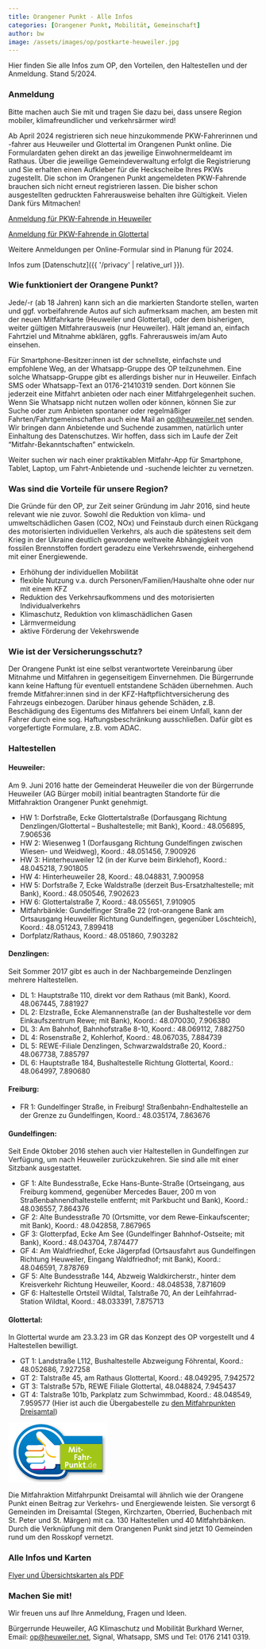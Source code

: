 ```yaml
---
title: Orangener Punkt - Alle Infos
categories: [Orangener Punkt, Mobilität, Gemeinschaft]
author: bw
image: /assets/images/op/postkarte-heuweiler.jpg
---
```


Hier finden Sie alle Infos zum OP, den Vorteilen, den Haltestellen und der Anmeldung. Stand 5/2024.

### Anmeldung

Bitte machen auch Sie mit und tragen Sie dazu bei, dass unsere Region mobiler, klimafreundlicher und verkehrsärmer wird!

Ab April 2024 registrieren sich neue hinzukommende PKW-Fahrerinnen und -fahrer aus Heuweiler und Glottertal im Orangenen Punkt online. Die Formulardaten gehen direkt an das jeweilige Einwohnermeldeamt im Rathaus. Über die jeweilige Gemeindeverwaltung erfolgt die Registrierung und Sie erhalten einen Aufkleber für die Heckscheibe Ihres PKWs zugestellt. Die schon im Orangenen Punkt angemeldeten PKW-Fahrende brauchen sich nicht erneut registrieren lassen. Die bisher schon ausgestellten gedruckten Fahrerausweise behalten ihre Gültigkeit. Vielen Dank fürs Mitmachen!

<a class="btn btn-success" href="https://buergerrunde-heuweiler.neetoform.com/0d565d6635b70f92119c" role="button" target="_blank">Anmeldung für PKW-Fahrende in Heuweiler</a>

<a class="btn btn-success" href="https://buergerrunde-heuweiler.neetoform.com/f26f6f8fe3787b7dfd13" role="button" target="_blank">Anmeldung für PKW-Fahrende in Glottertal</a>

Weitere Anmeldungen per Online-Formular sind in Planung für 2024.

Infos zum [Datenschutz]({{ '/privacy' | relative_url }}).

### Wie funktioniert der Orangene Punkt?

Jede/-r (ab 18 Jahren) kann sich an die markierten Standorte stellen, warten und ggf. vorbeifahrende Autos auf sich aufmerksam machen, am besten mit der neuen Mitfahrkarte (Heuweiler und Glottertal), oder dem bisherigen, weiter gültigen Mitfahrerausweis (nur Heuweiler). Hält jemand an, einfach Fahrtziel und Mitnahme abklären, ggfls. Fahrerausweis im/am Auto einsehen.

Für Smartphone-Besitzer:innen ist der schnellste, einfachste und empfohlene Weg, an der Whatsapp-Gruppe des OP teilzunehmen. Eine solche Whatsapp-Gruppe gibt es allerdings bisher nur in Heuweiler. Einfach SMS oder Whatsapp-Text an 0176-21410319 senden. Dort können Sie jederzeit eine Mitfahrt anbieten oder nach einer Mitfahrgelegenheit suchen. Wenn Sie Whatsapp nicht nutzen wollen oder können, können Sie zur Suche oder zum Anbieten spontaner oder regelmäßiger Fahrten/Fahrtgemeinschaften auch eine Mail an [op@heuweiler.net](mailto:op@heuweiler.net) senden. Wir bringen dann Anbietende und Suchende zusammen, natürlich unter Einhaltung des Datenschutzes. Wir hoffen, dass sich im Laufe der Zeit “Mitfahr-Bekanntschaften” entwickeln.

Weiter suchen wir nach einer praktikablen Mitfahr-App für Smartphone, Tablet, Laptop, um Fahrt-Anbietende und -suchende leichter zu vernetzen.

### Was sind die Vorteile für unsere Region?

Die Gründe für den OP, zur Zeit seiner Gründung im Jahr 2016, sind heute relevant wie nie zuvor. Sowohl die Reduktion von klima- und umweltschädlichen Gasen (CO2, NOx) und Feinstaub durch einen Rückgang des motorisierten individuellen Verkehrs, als auch die spätestens seit dem Krieg in der Ukraine deutlich gewordene weltweite Abhängigkeit von fossilen Brennstoffen fordert geradezu eine Verkehrswende, einhergehend mit einer Energiewende.

- Erhöhung der individuellen Mobilität
- flexible Nutzung v.a. durch Personen/Familien/Haushalte ohne oder nur mit einem KFZ
- Reduktion des Verkehrsaufkommens und des motorisierten Individualverkehrs
- Klimaschutz, Reduktion von klimaschädlichen Gasen
- Lärmvermeidung
- aktive Förderung der Vekehrswende

### Wie ist der Versicherungsschutz?

Der Orangene Punkt ist eine selbst verantwortete Vereinbarung über Mitnahme und Mitfahren in gegenseitigem Einvernehmen. Die Bürgerrunde kann keine Haftung für eventuell entstandene Schäden übernehmen. Auch fremde Mitfahrer:innen sind in der KFZ-Haftpflichtversicherung des Fahrzeugs einbezogen. Darüber hinaus gehende Schäden, z.B. Beschädigung des Eigentums des Mitfahrers bei einem Unfall, kann der Fahrer durch eine sog. Haftungsbeschränkung ausschließen. Dafür gibt es vorgefertigte Formulare, z.B. vom ADAC.

### Haltestellen

#### Heuweiler:

Am 9. Juni 2016 hatte der Gemeinderat Heuweiler die von der Bürgerrunde Heuweiler (AG Bürger mobil) initial beantragten Standorte für die Mitfahraktion Orangener Punkt genehmigt.

- HW 1: Dorfstraße, Ecke Glottertalstraße (Dorfausgang Richtung Denzlingen/Glottertal – Bushaltestelle; mit Bank), Koord.: 48.056895, 7.906536
- HW 2: Wiesenweg 1 (Dorfausgang Richtung Gundelfingen zwischen Wiesen- und Weidweg), Koord.: 48.051456, 7.900926
- HW 3: Hinterheuweiler 12 (in der Kurve beim Birklehof), Koord.: 48.045218, 7.901805
- HW 4: Hinterheuweiler 28, Koord.: 48.048831, 7.900958
- HW 5: Dorfstraße 7, Ecke Waldstraße (derzeit Bus-Ersatzhaltestelle; mit Bank), Koord.: 48.050546, 7.902623
- HW 6: Glottertalstraße 7, Koord.: 48.055651, 7.910905
- Mitfahrbänkle: Gundelfinger Straße 22 (rot-orangene Bank am Ortsausgang Heuweiler Richtung Gundelfingen, gegenüber Löschteich), Koord.: 48.051243, 7.899418
- Dorfplatz/Rathaus, Koord.: 48.051860, 7.903282

#### Denzlingen:

Seit Sommer 2017 gibt es auch in der Nachbargemeinde Denzlingen mehrere Haltestellen.

- DL 1: Hauptstraße 110, direkt vor dem Rathaus (mit Bank), Koord. 48.067445, 7.881927
- DL 2: Elzstraße, Ecke Alemannenstraße (an der Bushaltestelle vor dem Einkaufszentrum Rewe; mit Bank), Koord.: 48.070030, 7.906380
- DL 3: Am Bahnhof, Bahnhofstraße 8-10, Koord.: 48.069112, 7.882750
- DL 4: Rosenstraße 2, Kohlerhof, Koord.: 48.067035, 7.884739
- DL 5: REWE-Filiale Denzlingen, Schwarzwaldstraße 20, Koord.: 48.067738, 7.885797
- DL 6: Hauptstraße 184, Bushaltestelle Richtung Glottertal, Koord.: 48.064997, 7.890680

#### Freiburg:

- FR 1: Gundelfinger Straße, in Freiburg! Straßenbahn-Endhaltestelle an der Grenze zu Gundelfingen, Koord.: 48.035174, 7.863676

#### Gundelfingen:

Seit Ende Oktober 2016 stehen auch vier Haltestellen in Gundelfingen zur Verfügung, um nach Heuweiler zurückzukehren. Sie sind alle mit einer Sitzbank ausgestattet.

- GF 1: Alte Bundesstraße, Ecke Hans-Bunte-Straße (Ortseingang, aus Freiburg kommend, gegenüber Mercedes Bauer, 200 m von Straßenbahnendhaltestelle entfernt; mit Parkbucht und Bank), Koord.: 48.036557, 7.864376
- GF 2: Alte Bundesstraße 70 (Ortsmitte, vor dem Rewe-Einkaufscenter; mit Bank), Koord.: 48.042858, 7.867965
- GF 3: Glotterpfad, Ecke Am See (Gundelfinger Bahnhof-Ostseite; mit Bank), Koord.: 48.043704, 7.874477
- GF 4: Am Waldfriedhof, Ecke Jägerpfad (Ortsausfahrt aus Gundelfingen Richtung Heuweiler, Eingang Waldfriedhof; mit Bank), Koord.: 48.046591, 7.878769
- GF 5: Alte Bundesstraße 144, Abzweig Waldkircherstr., hinter dem Kreisverkehr Richtung Heuweiler, Koord.: 48.048538, 7.871609
- GF 6: Haltestelle Ortsteil Wildtal, Talstraße 70, An der Leihfahrrad-Station Wildtal, Koord.: 48.033391, 7.875713

#### Glottertal:

In Glottertal wurde am 23.3.23 im GR das Konzept des OP vorgestellt und 4 Haltestellen bewilligt.

- GT 1: Landstraße L112, Bushaltestelle Abzweigung Föhrental, Koord.: 48.052686, 7.927258
- GT 2: Talstraße 45, am Rathaus Glottertal, Koord.: 48.049295, 7.942572
- GT 3: Talstraße 57b, REWE Filiale Glottertal, 48.048824, 7.945437
- GT 4: Talstraße 101b, Parkplatz zum Schwimmbad, Koord.: 48.048549, 7.959577 (Hier ist auch die Übergabestelle zu [den Mitfahrpunkten Dreisamtal](https://www.mit-fahr-punkt.de/mitfahrpunkt))

![Mitfahrpunkt Dreisamtal](/assets/images/op/logo-mitfahrpunkte-dreisamtal.png "Mitfahrpunkt Dreisamtal")

Die Mitfahraktion Mitfahrpunkt Dreisamtal will ähnlich wie der Orangene Punkt einen Beitrag zur Verkehrs- und Energiewende leisten. Sie versorgt 6 Gemeinden im Dreisamtal (Stegen, Kirchzarten, Oberried, Buchenbach mit St. Peter und St. Märgen) mit ca. 130 Haltestellen und 40 Mitfahrbänken. Durch die Verknüpfung mit dem Orangenen Punkt sind jetzt 10 Gemeinden rund um den Rosskopf vernetzt.

### Alle Infos und Karten

[Flyer und Übersichtskarten als PDF](/assets/pdfs/FlyerOP_05-24.pdf)

### Machen Sie mit!

Wir freuen uns auf Ihre Anmeldung, Fragen und Ideen.

Bürgerrunde Heuweiler, AG Klimaschutz und Mobilität
Burkhard Werner, Email: [op@heuweiler.net](mailto:op@heuweiler.net), Signal, Whatsapp, SMS und Tel: 0176 2141 0319.

